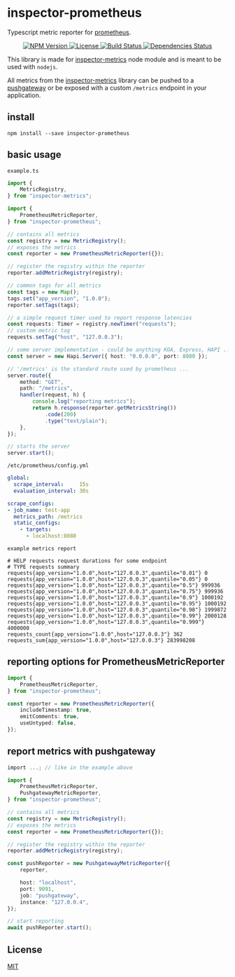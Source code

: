 # inspector-prometheus
Typescript metric reporter for [prometheus](https://prometheus.io).

<p align="center">
    <a href="https://www.npmjs.org/package/inspector-prometheus">
        <img src="https://img.shields.io/npm/v/inspector-prometheus.svg" alt="NPM Version">
    </a>
    <a href="https://www.npmjs.org/package/inspector-prometheus">
        <img src="https://img.shields.io/npm/l/inspector-prometheus.svg" alt="License">
    </a>
    <a href="https://travis-ci.org/rstiller/inspector-prometheus">
        <img src="http://img.shields.io/travis/rstiller/inspector-prometheus/master.svg" alt="Build Status">
    </a>
    <a href="https://david-dm.org/rstiller/inspector-prometheus">
        <img src="https://img.shields.io/david/rstiller/inspector-prometheus.svg" alt="Dependencies Status">
    </a>
</p>

This library is made for [inspector-metrics](https://github.com/rstiller/inspector-metrics)
node module and is meant to be used with `nodejs`.  

All metrics from the [inspector-metrics](https://github.com/rstiller/inspector-metrics) library
can be pushed to a [pushgateway](https://github.com/prometheus/pushgateway) or be exposed with
a custom `/metrics` endpoint in your application.

## install

`npm install --save inspector-prometheus`

## basic usage

`example.ts`
```typescript
import {
    MetricRegistry,
} from "inspector-metrics";

import {
    PrometheusMetricReporter,
} from "inspector-prometheus";

// contains all metrics
const registry = new MetricRegistry();
// exposes the metrics
const reporter = new PrometheusMetricReporter({});

// register the registry within the reporter
reporter.addMetricRegistry(registry);

// common tags for all metrics
const tags = new Map();
tags.set("app_version", "1.0.0");
reporter.setTags(tags);

// a simple request timer used to report response latencies
const requests: Timer = registry.newTimer("requests");
// custom metric tag
requests.setTag("host", "127.0.0.3");

// some server implementation - could be anything KOA, Express, HAPI ...
const server = new Hapi.Server({ host: "0.0.0.0", port: 8080 });

// '/metrics' is the standard route used by prometheus ...
server.route({
    method: "GET",
    path: "/metrics",
    handler(request, h) {
        console.log("reporting metrics");
        return h.response(reporter.getMetricsString())
            .code(200)
            .type("text/plain");
    },
});

// starts the server
server.start();
```

`/etc/prometheus/config.yml`
```yaml
global:
  scrape_interval:     15s
  evaluation_interval: 30s

scrape_configs:
- job_name: test-app
  metrics_path: /metrics
  static_configs:
    - targets:
      - localhost:8080
```

`example metrics report`
```text
# HELP requests request durations for some endpoint
# TYPE requests summary
requests{app_version="1.0.0",host="127.0.0.3",quantile="0.01"} 0
requests{app_version="1.0.0",host="127.0.0.3",quantile="0.05"} 0
requests{app_version="1.0.0",host="127.0.0.3",quantile="0.5"} 999936
requests{app_version="1.0.0",host="127.0.0.3",quantile="0.75"} 999936
requests{app_version="1.0.0",host="127.0.0.3",quantile="0.9"} 1000192
requests{app_version="1.0.0",host="127.0.0.3",quantile="0.95"} 1000192
requests{app_version="1.0.0",host="127.0.0.3",quantile="0.98"} 1999872
requests{app_version="1.0.0",host="127.0.0.3",quantile="0.99"} 2000128
requests{app_version="1.0.0",host="127.0.0.3",quantile="0.999"} 4000000
requests_count{app_version="1.0.0",host="127.0.0.3"} 362
requests_sum{app_version="1.0.0",host="127.0.0.3"} 283998208
```

## reporting options for PrometheusMetricReporter

```typescript
import {
    PrometheusMetricReporter,
} from "inspector-prometheus";

const reporter = new PrometheusMetricReporter({
    includeTimestamp: true,
    emitComments: true,
    useUntyped: false,
});
```

## report metrics with pushgateway

```typescript
import ...; // like in the example above

import {
    PrometheusMetricReporter,
    PushgatewayMetricReporter,
} from "inspector-prometheus";

// contains all metrics
const registry = new MetricRegistry();
// exposes the metrics
const reporter = new PrometheusMetricReporter({});

// register the registry within the reporter
reporter.addMetricRegistry(registry);

const pushReporter = new PushgatewayMetricReporter({
    reporter,

    host: "localhost",
    port: 9091,
    job: "pushgateway",
    instance: "127.0.0.4",
});

// start reporting
await pushReporter.start();
```

## License

[MIT](https://www.opensource.org/licenses/mit-license.php)
